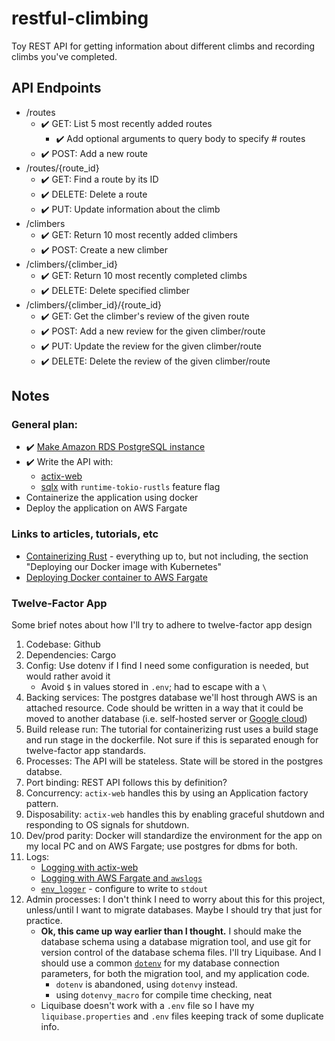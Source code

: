 # restful-climbing
Toy REST API for getting information about different climbs and recording climbs you've completed.


## API Endpoints
- /routes
    - ✔️ GET: List 5 most recently added routes
        - ✔️ Add optional arguments to query body to specify # routes
    - ✔️ POST: Add a new route
- /routes/{route_id}
    - ✔️ GET: Find a route by its ID
    - ✔️ DELETE: Delete a route
    - ✔️ PUT: Update information about the climb
- /climbers
    - ✔️ GET: Return 10 most recently added climbers
    - ✔️ POST: Create a new climber
- /climbers/{climber_id}
    - ✔️ GET: Return 10 most recently completed climbs
    - ✔️ DELETE: Delete specified climber
- /climbers/{climber_id}/{route_id}
    - ✔️ GET: Get the climber's review of the given route
    - ✔️ POST: Add a new review for the given climber/route
    - ✔️ PUT: Update the review for the given climber/route
    - ✔️ DELETE: Delete the review of the given climber/route

## Notes
### General plan:
- ✔️ [Make Amazon RDS PostgreSQL instance](https://aws.amazon.com/rds/postgresql/pricing/)
- ✔️ Write the API with:
    - [actix-web](https://actix.rs/docs/getting-started)
    - [sqlx](https://crates.io/crates/sqlx) with `runtime-tokio-rustls` feature flag
- Containerize the application using docker
- Deploy the application on AWS Fargate

### Links to articles, tutorials, etc
- [Containerizing Rust](https://www.fpcomplete.com/blog/2018/07/deploying-rust-with-docker-and-kubernetes/) - everything up to, but not including, the section "Deploying our Docker image with Kubernetes"
- [Deploying Docker container to AWS Fargate](https://docs.aws.amazon.com/AmazonECS/latest/developerguide/Welcome.html)

### Twelve-Factor App
Some brief notes about how I'll try to adhere to twelve-factor app design
1. Codebase: Github
2. Dependencies: Cargo
3. Config: Use dotenv if I find I need some configuration is needed, but would rather avoid it
    - Avoid `$` in values stored in `.env`; had to escape with a `\`
4. Backing services: The postgres database we'll host through AWS is an attached resource. Code should be written in a way that it could be moved to another database (i.e. self-hosted server or [Google cloud](https://cloud.google.com/sql/docs/postgres/quickstarts))
5. Build release run: The tutorial for containerizing rust uses a build stage and run stage in the dockerfile. Not sure if this is separated enough for twelve-factor app standards.
6. Processes: The API will be stateless. State will be stored in the postgres databse.
7. Port binding: REST API follows this by definition?
8. Concurrency: `actix-web` handles this by using an Application factory pattern.
9. Disposability: `actix-web` handles this by enabling graceful shutdown and responding to OS signals for shutdown.
10. Dev/prod parity: Docker will standardize the environment for the app on my local PC and on AWS Fargate; use postgres for dbms for both.
11. Logs: 
    - [Logging with actix-web](https://actix.rs/docs/middleware#logging)
    - [Logging with AWS Fargate and `awslogs`](https://docs.aws.amazon.com/prescriptive-guidance/latest/implementing-logging-monitoring-cloudwatch/ec2-fargate-logs.html)
    - [`env_logger`](https://docs.rs/env_logger/0.10.0/env_logger/) - configure to write to `stdout`
12. Admin processes: I don't think I need to worry about this for this project, unless/until I want to migrate databases. Maybe I should try that just for practice.
    - **Ok, this came up way earlier than I thought.** I should make the database schema using a database migration tool, and use git for version control of the database schema files. I'll try Liquibase. And I should use a common [`dotenv`](https://docs.rs/dotenv/0.15.0/dotenv/) for my database connection parameters, for both the migration tool, and my application code. 
        - `dotenv` is abandoned, using `dotenvy` instead.
        - using `dotenvy_macro` for compile time checking, neat
    - Liquibase doesn't work with a `.env` file so I have my `liquibase.properties` and `.env` files keeping track of some duplicate info. 